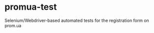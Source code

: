 promua-test
===========

Selenium/Webdriver-based automated tests for the registration form on prom.ua